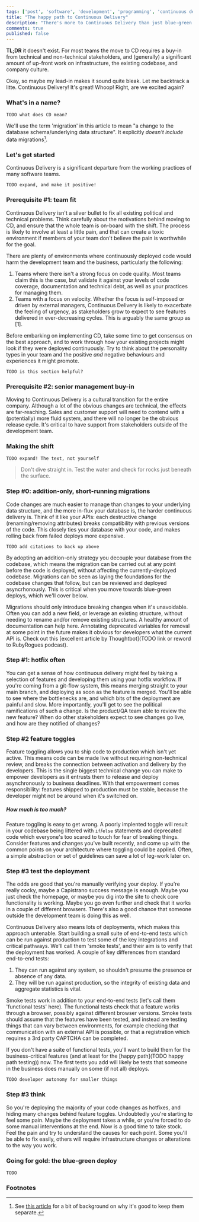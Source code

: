 ```yaml
---
tags: ['post', 'software', 'development', 'programming', 'continuous delivery']
title: "The happy path to Continuous Delivery"
description: "There's more to Continuous Delivery than just blue-green deploys."
comments: true
published: false
---
```



__TL;DR__ it doesn't exist. For most teams the move to CD requires a buy-in from technical and non-technical stakeholders, and (generally) a significant amount of up-front work on infrastructure, the existing codebase, and company culture.

<!-- more -->

Okay, so maybe my lead-in makes it sound quite bleak. Let me backtrack a litte. Continuous Delivery! It's great! Whoop! Right, are we excited again?

### What's in a name?

`TODO what does CD mean?`

We'll use the term 'migration' in this article to mean "a change to the database schema/underlying data structure". It explicitly _doesn't include_ data migrations[^data-migrations].

### Let's get started

Continuous Delivery is a significant departure from the working practices of many software teams. 

`TODO expand, and make it positive!`


### Prerequisite #1: team fit

Continuous Delivery isn't a silver bullet to fix all existing political and technical problems. Think carefully about the motivations behind moving to CD, and ensure that the whole team is on-board with the shift. The process is likely to involve at least a little pain, and that can create a toxic environment if members of your team don't believe the pain is worthwhile for the goal.

There are plenty of environments where continuously deployed code would harm the development team and the business, particularly the following:

1. Teams where there isn't a strong focus on code quality. Most teams claim this is the case, but validate it against your levels of code coverage, documentation and technical debt, as well as your practices for managing them.
2. Teams with a focus on velocity. Whether the focus is self-imposed or driven by external managers, Continuous Delivery is likely to exacerbate the feeling of urgency, as stakeholders grow to expect to see features delivered in ever-decreasing cycles. This is arguably the same group as [1].

Before embarking on implementing CD, take some time to get consensus on the best approach, and to work through how your existing projects might look if they were deployed continuously. Try to think about the personality types in your team and the positive _and_ negative behaviours and experiences it might promote.

`TODO is this section helpful?`

### Prerequisite #2: senior management buy-in

Moving to Continuous Delivery is a cultural transition for the entire company. Although a lot of the obvious changes are technical, the effects are far-reaching.  Sales and customer support will need to contend with a (potentially) more fluid system, and there will no longer be the obvious release cycle. It's critical to have support from stakeholders outside of the development team. 

### Making the shift

`TODO expand! The text, not yourself`

> Don't dive straight in. Test the water and check for rocks just beneath the surface.

### Step #0: addition-only, short-running migrations

Code changes are much easier to manage than changes to your underlying data structure, and the more in-flux your database is, the harder continuous delivery is.  Think of it like your APIs: each destructive change (renaming/removing attributes) breaks compatibility with previous versions of the code. This closely ties your database with your code, and makes rolling back from failed deploys more expensive.
 
`TODO add citations to back up above`

By adopting an addition-only strategy you decouple your database from the codebase, which means the migration can be carried out at any point before the code is deployed, without affecting the currently-deployed codebase.  Migrations can be seen as laying the foundations for the codebase changes that follow, but can be reviewed and deployed asyncrhonously. This is critical when you move towards blue-green deploys, which we'll cover below.

Migrations should only introduce breaking changes when it's unavoidable.  Often you can add a new field, or leverage an existing structure, without needing to rename and/or remove existing structures. A healthy amount of documentation can help here. Annotating deprecated variables for removal at some point in the future makes it obvious for developers what the current API is. Check out this [excellent article by Thoughtbot](TODO link or reword to RubyRogues podcast).


### Step #1: hotfix often

You can get a sense of how continuous delivery might feel by taking a selection of features and developing them using your hotfix workflow. If you're coming from a git-flow system, this means merging straight to your main branch, and deploying as soon as the feature is merged. You'll be able to see where the bottlenecks are, and which bits of the deployment are painful and slow. More importantly, you'll get to see the political ramifications of such a change. Is the product/QA team able to review the new feature? When do other stakeholders expect to see changes go live, and how are they notified of changes?

### Step #2 feature toggles

Feature toggling allows you to ship code to production which isn't yet active. This means code can be made live without requiring non-technical review, and breaks the connection between activation and delivery by the developers. This is the single biggest technical change you can make to empower developers as it entrusts them to release and deploy asynchronously to business deadlines. With that empowerment comes responsibility: features shipped to production must be stable, because the developer might not be around when it's switched on. 

##### How much is too much?

Feature toggling is easy to get wrong. A poorly implented toggle will result in your codebase being littered with `if`/`else` statements and deprecated code which everyone's too scared to touch for fear of breaking things. Consider features and changes you've built recently, and come up with the common points on your architecture where toggling could be applied. Often, a simple abstraction or set of guidelines can save a lot of leg-work later on.

### Step #3 test the deployment

The odds are good that you're manually verifying your deploy. If you're really cocky, maybe a Capistrano success message is enough. Maybe you just check the homepage, or maybe you dig into the site to check core functionality is working. Maybe you go even further and check that it works in a couple of different browsers. There's also a good chance that someone outside the development team is doing this as well. 

Continuous Delivery also means lots of deployments, which makes this approach untenable. Start building a small suite of end-to-end tests which can be run against production to test some of the key integrations and critical pathways. We'll call them 'smoke tests', and their aim is to verify that the deployment has worked. A couple of key differences from standard end-to-end tests:

1. They can run against any system, so shouldn't presume the presence or absence of any data.
2. They will be run against production, so the integrity of existing data and aggregate statistics is vital.

Smoke tests work in addition to your end-to-end tests (let's call them 'functional tests' here). The functional tests check that a feature works through a browser, possibly against different browser versions. Smoke tests should assume that the features have been tested, and instead are testing things that can vary between environments, for example checking that communication with an external API is possible, or that a registration which requires a 3rd party CAPTCHA can be completed.

If you don't have a suite of functional tests, you'll want to build them for the business-critical features (and at least for the [happy path](TODO happy path testing)) now. The first tests you add will likely be tests that someone in the business does manually on some (if not all) deploys.

`TODO developer autonomy for smaller things`

### Step #3 think

So you're deploying the majority of your code changes as hotfixes, and hiding many changes behind feature toggles. Undoubtedly you're starting to feel some pain. Maybe the deployment takes a while, or you're forced to do some manual interventions at the end. Now is a good time to take stock. Feel the pain and try to understand the causes for each point. Some you'll be able to fix easily, others will require infrastructure changes or alterations to the way you work. 

### Going for gold: the blue-green deploy

`TODO`

### Footnotes

[^data-migrations]: See [this article](https://robots.thoughtbot.com/data-migrations-in-rails) for a bit of background on why it's good to keep them separate.
